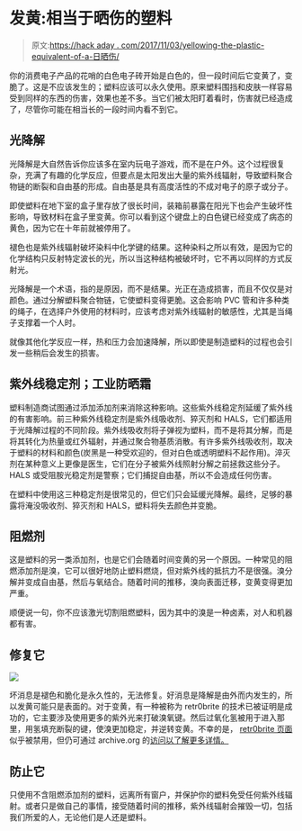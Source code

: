 # 发黄:相当于晒伤的塑料

> 原文:[https://hack aday . com/2017/11/03/yellowing-the-plastic-equivalent-of-a-日晒伤/](https://hackaday.com/2017/11/03/yellowing-the-plastic-equivalent-of-a-sunburn/)

你的消费电子产品的花哨的白色电子砖开始是白色的，但一段时间后它变黄了，变脆了。这是不应该发生的；塑料应该可以永久使用。原来塑料围挡和皮肤一样容易受到同样的东西的伤害，效果也差不多。当它们被太阳盯着看时，伤害就已经造成了，尽管你可能在相当长的一段时间内看不到它。

## 光降解

光降解是大自然告诉你应该多在室内玩电子游戏，而不是在户外。这个过程很复杂，充满了有趣的化学反应，但要点是太阳发出大量的紫外线辐射，导致塑料聚合物链的断裂和自由基的形成。自由基是具有高度活性的不成对电子的原子或分子。

即使塑料在地下室的盒子里存放了很长时间，装箱前暴露在阳光下也会产生破坏性影响，导致材料在盒子里变黄。你可以看到这个键盘上的白色键已经变成了病态的黄色，因为它在十年前就被停用了。

褪色也是紫外线辐射破坏染料中化学键的结果。这种染料之所以有效，是因为它的化学结构只反射特定波长的光，所以当这种结构被破坏时，它不再以同样的方式反射光。

光降解是一个术语，指的是原因，而不是结果。光正在造成损害，而且不仅仅是对颜色。通过分解塑料聚合物链，它使塑料变得更脆。这会影响 PVC 管和许多种类的绳子，在选择户外使用的材料时，应该考虑对紫外线辐射的敏感性，尤其是当绳子支撑着一个人时。

就像其他化学反应一样，热和压力会加速降解，所以即使是制造塑料的过程也会引发一些稍后会发生的损害。

## 紫外线稳定剂；工业防晒霜

塑料制造商试图通过添加添加剂来消除这种影响。这些紫外线稳定剂延缓了紫外线的有害影响。前三种紫外线稳定剂是紫外线吸收剂、猝灭剂和 HALS，它们都适用于光降解过程的不同阶段。紫外线吸收剂将子弹视为塑料，而不是将其分解，而是将其转化为热量或红外辐射，并通过聚合物基质消散。有许多紫外线吸收剂，取决于塑料的材料和颜色(炭黑是一种受欢迎的，但对白色或透明塑料不起作用)。淬灭剂在某种意义上更像是医生，它们在分子被紫外线照射分解之前拯救这些分子。HALS 或受阻胺光稳定剂是警察；它们捕捉自由基，所以不会造成任何伤害。

在塑料中使用这三种稳定剂是很常见的，但它们只会延缓光降解。最终，足够的暴露将淹没吸收剂、猝灭剂和 HALS，塑料将失去颜色并变脆。

## 阻燃剂

这是塑料的另一类添加剂，也是它们会随着时间变黄的另一个原因。一种常见的阻燃添加剂是溴，它可以很好地防止塑料燃烧，但对紫外线的抵抗力不是很强。溴分解并变成自由基，然后与氧结合。随着时间的推移，溴向表面迁移，变黄变得更加严重。

顺便说一句，你不应该激光切割阻燃塑料，因为其中的溴是一种卤素，对人和机器都有害。

## 修复它

![](../Images/3b8c9e995a248ba503d66ae206bbf0e3.png)

坏消息是褪色和脆化是永久性的，无法修复。好消息是降解是由外而内发生的，所以发黄可能只是表面的。对于变黄，有一种被称为 retr0brite 的技术已被证明是成功的，它主要涉及使用更多的紫外光来打破溴氧键。然后过氧化氢被用于进入那里，用氢填充断裂的键，使溴更加稳定，并逆转变黄。不幸的是， [retr0brite 页面](http://retr0bright.wikispaces.com/)似乎被禁用，但仍可通过 archive.org 的[访问以了解更多详情。](http://web.archive.org/web/20121031124321/http://retr0bright.wikispaces.com:80/home)

## 防止它

只使用不含阻燃添加剂的塑料，远离所有窗户，并保护你的塑料免受任何紫外线辐射。或者只是做自己的事情，接受随着时间的推移，紫外线辐射会摧毁一切，包括我们所爱的人，无论他们是人还是塑料。
